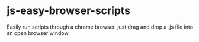 js-easy-browser-scripts
=======================

Easily run scripts through a chrome browser, just drag and drop a .js file into an open browser window.
